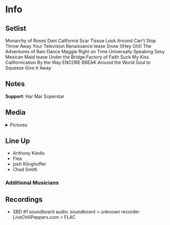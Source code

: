 # Info

## Setlist

Monarchy of Roses
Dani California
Scar Tissue
Look Around
Can't Stop
Throw Away Your Television
Renaissance tease
Snow ((Hey Oh))
The Adventures of Rain Dance Maggie
Right on Time
Universally Speaking
Sexy Mexican Maid tease
Under the Bridge
Factory of Faith
Suck My Kiss
Californication
By the Way
ENCORE BREAK
Around the World
Soul to Squeeze
Give It Away

## Notes

**Support**: Har Mar Superstar

## Media 

<details>
  <summary>Pictures</summary>
  <!--<img alt="Setlist" title="Setlist" src="_.jpg" height="200" />-->
</details>

## Line Up

* Anthony Kiedis
* Flea
* josh Klinghoffer
* Chad Smith

### Additional Musicians

## Recordings

* SBD #1 soundboard audio: soundboard > unknown recorder LiveChiliPeppers.com > FLAC